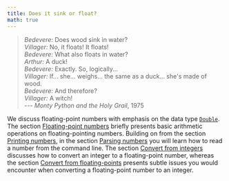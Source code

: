 ```yaml
---
title: Does it sink or float?
math: true
---
```


> _Bedevere:_ Does wood sink in water?\
> _Villager:_ No, it floats! It floats!\
> _Bedevere:_ What also floats in water?\
> _Arthur:_ A duck!\
> _Bedevere:_ Exactly. So, logically...\
> _Villager:_ If... she... weighs... the same as a duck... she's made of wood.\
> _Bedevere:_ And therefore?\
> _Villager:_ A witch!\
> --- _Monty Python and the Holy Grail_, 1975

We discuss floating-point numbers with emphasis on the data type
[`Double`][double]. The section
[Floating-point numbers](#floating-point-numbers) briefly presents basic
arithmetic operations on floating-pointing numbers. Building on from the section
[Printing numbers](../data_number/#printing-numbers), in the section
[Parsing numbers](#parsing-numbers) you will learn how to read a number from the
command line. The section [Convert from integers](#convert-from-integers)
discusses how to convert an integer to a floating-point number, whereas the
section [Convert from floating-points](#convert-from-floating-points) presents
subtle issues you would encounter when converting a floating-point number to an
integer.

<!--=========================================================================-->

<!-- prettier-ignore-start -->
[double]: https://web.archive.org/web/20231202002935/https://hackage.haskell.org/package/base-4.19.0.0/docs/Prelude.html#t:Double
<!-- prettier-ignore-end -->

